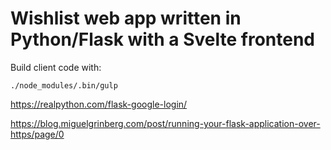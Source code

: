 # Wishlist web app written in Python/Flask with a Svelte frontend

Build client code with:
```
./node_modules/.bin/gulp
```

https://realpython.com/flask-google-login/

https://blog.miguelgrinberg.com/post/running-your-flask-application-over-https/page/0

